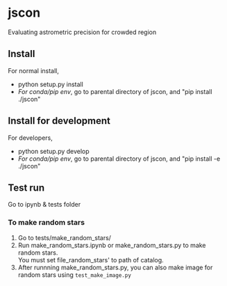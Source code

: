 # jscon
Evaluating astrometric precision for crowded region

## Install 
For normal install, 
* python setup.py install
* *For conda/pip env*, go to parental directory of jscon, and "pip install ./jscon"

## Install for development
For developers, 

* python setup.py develop
*  *For conda/pip env*, go to parental directory of jscon, and "pip install -e ./jscon"

## Test run
Go to ipynb & tests folder
### To make random stars 
  1. Go to tests/make_random_stars/  
  2. Run make_random_stars.ipynb or make_random_stars.py to make random stars.  
     You must set file_random_stars' to path of catalog.   
  3. After runnning make_random_stars.py, you can also make image for random stars using `test_make_image.py`

